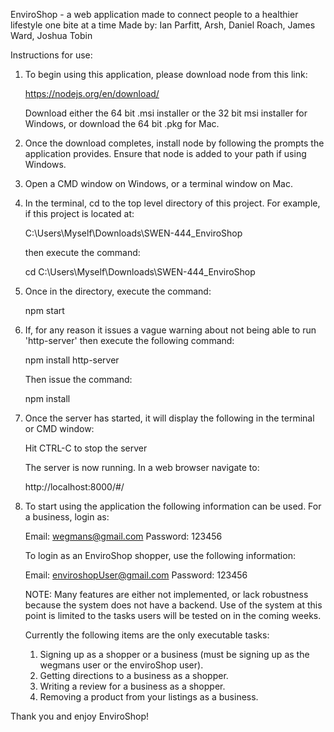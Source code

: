 EnviroShop - a web application made to connect people to a healthier lifestyle one bite at a time
Made by:  Ian Parfitt, Arsh, Daniel Roach, James Ward, Joshua Tobin

Instructions for use:

1. To begin using this application, please download node from this link:

      https://nodejs.org/en/download/

   Download either the 64 bit .msi installer or the 32 bit msi installer for Windows, or download the 64 bit .pkg
   for Mac.

2. Once the download completes, install node by following the prompts the application provides.  Ensure that node
   is added to your path if using Windows.

3. Open a CMD window on Windows, or a terminal window on Mac.

4. In the terminal, cd to the top level directory of this project.  For example, if this project is located at:

      C:\Users\Myself\Downloads\SWEN-444_EnviroShop

   then execute the command:

      cd C:\Users\Myself\Downloads\SWEN-444_EnviroShop

5. Once in the directory, execute the command:

      npm start

6. If, for any reason it issues a vague warning about not being able to run 'http-server' then execute the following
   command:

      npm install http-server

   Then issue the command:

      npm install

7. Once the server has started, it will display the following in the terminal or CMD window:

      Hit CTRL-C to stop the server

   The server is now running.  In a web browser navigate to:

      http://localhost:8000/#/

8. To start using the application the following information can be used.  For a business, login as:

      Email:  wegmans@gmail.com
      Password:  123456

   To login as an EnviroShop shopper, use the following information:

      Email:  enviroshopUser@gmail.com
      Password:  123456

   NOTE:  Many features are either not implemented, or lack robustness because the system does not have a backend.  Use
          of the system at this point is limited to the tasks users will be tested on in the coming weeks.


      Currently the following items are the only executable tasks:

      1. Signing up as a shopper or a business (must be signing up as the wegmans user or the enviroShop user).
      2. Getting directions to a business as a shopper.
      3. Writing a review for a business as a shopper.
      4. Removing a product from your listings as a business.

Thank you and enjoy EnviroShop!
